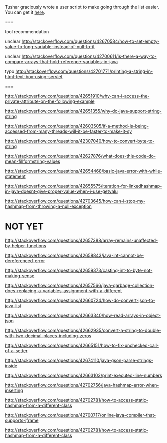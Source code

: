 Tushar graciously wrote a user script to make going through the list easier. You can get it [here](https://github.com/tusharjadhav219/Userscript-for-delete-candidates).

===

tool recommendation 

unclear http://stackoverflow.com/questions/42670584/how-to-set-empty-value-to-long-variable-instead-of-null-to-it

unclear http://stackoverflow.com/questions/42700611/is-there-a-way-to-compare-arrays-that-hold-reference-variables-in-java

typo http://stackoverflow.com/questions/42701771/printing-a-string-in-html-text-box-using-servlet

===

http://stackoverflow.com/questions/42651910/why-can-i-access-the-private-attribute-on-the-following-example

http://stackoverflow.com/questions/42651355/why-do-java-support-string-string

http://stackoverflow.com/questions/42603505/if-a-method-is-being-accessed-from-many-threads-will-it-be-faster-to-make-it-sy

http://stackoverflow.com/questions/42307040/how-to-convert-byte-to-string

http://stackoverflow.com/questions/42627876/what-does-this-code-do-mean-fillformstring-values

http://stackoverflow.com/questions/42654468/basic-java-error-with-while-statement

http://stackoverflow.com/questions/42655575/iteration-for-linkedhashmap-in-java-doesnt-give-proper-value-when-i-use-getvalu

http://stackoverflow.com/questions/42703645/how-can-i-stop-my-hashmap-from-throwing-a-null-exception

NOT YET
=====


http://stackoverflow.com/questions/42657388/array-remains-unaffected-by-helper-functions

http://stackoverflow.com/questions/42658843/java-int-cannot-be-dereferenced-error

http://stackoverflow.com/questions/42659373/casting-int-to-byte-not-making-sense

http://stackoverflow.com/questions/42657566/java-garbage-collection-does-replacing-a-variables-assignment-with-a-different

http://stackoverflow.com/questions/42660724/how-do-convert-json-to-java-list

http://stackoverflow.com/questions/42663340/how-read-arrays-in-object-json

http://stackoverflow.com/questions/42662935/convert-a-string-to-double-with-two-decimal-places-including-zeros

http://stackoverflow.com/questions/42665151/how-to-fix-unchecked-call-of-a-setter

http://stackoverflow.com/questions/42674110/java-gson-parse-strings-inside

http://stackoverflow.com/questions/42663103/print-executed-line-numbers

http://stackoverflow.com/questions/42702756/java-hashmap-error-when-inserting

http://stackoverflow.com/questions/42702781/how-to-access-static-hashmap-from-a-different-class

http://stackoverflow.com/questions/42700717/online-java-compiler-that-supports-jframe

http://stackoverflow.com/questions/42702781/how-to-access-static-hashmap-from-a-different-class